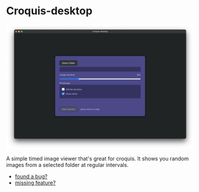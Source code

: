 # Croquis-desktop

<p align="center">
  <img src="./README/screenshot.png" />
</p>

A simple timed image viewer that's great for croquis. It shows you random images from a selected folder at regular intervals.

- [found a bug?](https://github.com/tegaki-tegaki/croquis-desktop/issues/new?assignees=tegaki-tegaki&labels=bug&projects=&template=bug-report.yml)
- [missing feature?](https://github.com/tegaki-tegaki/croquis-desktop/issues/new?assignees=tegaki-tegaki&labels=enhancement&projects=&template=feature-request.yml)
